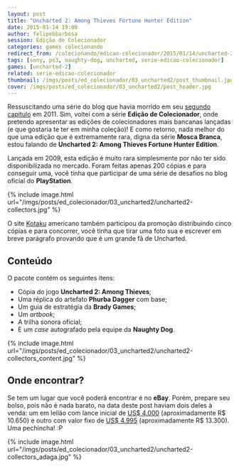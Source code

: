 ```yaml
---
layout: post
title: "Uncharted 2: Among Thieves Fortune Hunter Edition"
date: 2015-01-14 19:00
author: felipebbarbosa
session: Edição de Colecionador 
categories: games colecionando
redirect_from: /colecionando/edicao-colecionador/2015/01/14/uncharted-2-among-thieves-fortune-hunter-edition.html
tags: [sony, ps3, naughty-dog, uncharted, serie-edicao-colecionador]
games: [uncharted-2]
related: serie-edicao-colecionador
thumbnail: /imgs/posts/ed_colecionador/03_uncharted2/post_thumbnail.jpg
cover: /imgs/posts/ed_colecionador/03_uncharted2/post_header.jpg
---
```


Ressuscitando uma série do blog que havia morrido em seu [segundo capítulo](/colecionando/edicao-colecionador/2011/05/05/mortal-kombat-kollectors-edition.html) em 2011. Sim, voltei com a série **Edição de Colecionador**, onde pretendo apresentar as edições de colecionadores mais bancanas lançadas (e que gostaria te ter em minha coleção)! E como retorno, nada melhor do que uma edição que é extremamente rara, digna da série **Mosca Branca**, estou falando de **Uncharted 2: Among Thieves Fortune Hunter Edition**.

<!--more-->

Lançada em 2009, esta edição é muito rara simplesmente por não ter sido disponibilizada no mercado. Foram feitas apenas 200 cópias e para conseguir uma, você tinha que participar de uma série de desafios no blog oficial do **PlayStation**.

{% include image.html url="/imgs/posts/ed_colecionador/03_uncharted2/uncharted2-collectors.jpg" %}

O site [Kotaku](http://kotaku.com/5392535/were-giving-away-five-copies-of--uncharted-2-among-thieves-fortune-hunter-edition) americano também participou da promoção distribuindo cinco cópias e para concorrer, você tinha que tirar uma foto sua e escrever em breve parágrafo provando que é um grande fã de Uncharted.

## Conteúdo

O pacote contém os seguintes itens:

- Cópia do jogo **Uncharted 2: Among Thieves**;
- Uma réplica do artefato **Phurba Dagger** com base;
- Um guia de estratégia da **Brady Games**;
- Um _artbook_;
- A trilha sonora oficial;
- E um _case_ autografado pela equipe da **Naughty Dog**.

{% include image.html url="/imgs/posts/ed_colecionador/03_uncharted2/uncharted2-collectors_content.jpg" %}

## Onde encontrar?

Se tem um lugar que você poderá encontrar é no **eBay**. Porém, prepare seu bolso, pois não é nada barato, na data deste post haviam dois deles à venda: um em leilão com lance inicial de [US\$ 4.000](http://www.ebay.com/itm/UNCHARTED-2-AMONG-THIEVES-FORTUNE-HUNTER-EDITION-4-COLLECTORS-PLAYSTATION-3-/181637258724?pt=Video_Games_Games&hash=item2a4a6c9de4) (aproximadamente R$ 10.650) e outro com valor fixo de [US$ 4.995](http://www.ebay.com/itm/UNCHARTED-2-AMONG-THIEVES-FORTUNE-HUNTER-EDITION-4-COLLECTORS-PLAYSTATION-3-/391000695798?pt=Video_Games_Games&hash=item5b097523f6) (aproximadamente R\$ 13.300). Uma pechincha! :P

{% include image.html url="/imgs/posts/ed_colecionador/03_uncharted2/uncharted2-collectors_adaga.jpg" %}
